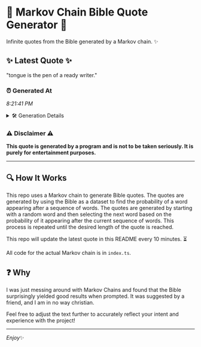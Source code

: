 # 📖 Markov Chain Bible Quote Generator 📖

Infinite quotes from the Bible generated by a Markov chain. ✨

## ✨ Latest Quote ✨
"tongue is the pen of a ready writer."

### ⏰ Generated At
*8:21:41 PM*

<details>
    <summary>🛠️ Generation Details</summary>
    <p>
        <strong>🌱 Seed:</strong> tongue<br>
        <strong>🔄 Iterations:</strong> 7<br>
        <strong>📜 Context History:</strong><br>[ tongue ]: is<br>[ tongue, is ]: the<br>[ tongue, is, the ]: pen<br>[ tongue, is, the, pen ]: of<br>[ tongue, is, the, pen, of ]: a<br>[ tongue, is, the, pen, of, a ]: ready<br>[ is, the, pen, of, a, ready ]: writer.<br>
    </p>
</details>

### ⚠️ Disclaimer ⚠️
**This quote is generated by a program and is not to be taken seriously. It is purely for entertainment purposes.**

---

## 🔍 How It Works

This repo uses a Markov chain to generate Bible quotes. The quotes are generated by using the Bible as a dataset to find the probability of a word appearing after a sequence of words. The quotes are generated by starting with a random word and then selecting the next word based on the probability of it appearing after the current sequence of words. This process is repeated until the desired length of the quote is reached.

This repo will update the latest quote in this README every 10 minutes. ⏳

All code for the actual Markov chain is in `index.ts`.

## ❓ Why

I was just messing around with Markov Chains and found that the Bible surprisingly yielded good results when prompted. 
It was suggested by a friend, and I am in no way christian.

Feel free to adjust the text further to accurately reflect your intent and experience with the project!

---

*Enjoy*✨
